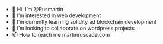 - 👋 Hi, I’m @Rusmartin
- 👀 I’m interested in web development
- 🌱 I’m currently learning solidity ad blockchain development
- 💞️ I’m looking to collaborate on wordpress projects
- 📫 How to reach me martinruscade.com

<!---
Rusmartin/Rusmartin is a ✨ special ✨ repository because its `README.md` (this file) appears on your GitHub profile.
You can click the Preview link to take a look at your changes.
--->
